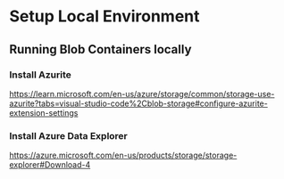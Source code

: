 # Setup Local Environment

## Running Blob Containers locally

### Install Azurite

https://learn.microsoft.com/en-us/azure/storage/common/storage-use-azurite?tabs=visual-studio-code%2Cblob-storage#configure-azurite-extension-settings

### Install Azure Data Explorer

https://azure.microsoft.com/en-us/products/storage/storage-explorer#Download-4